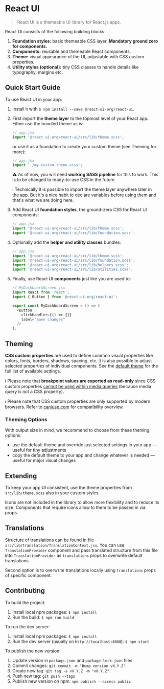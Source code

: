 # React UI

> React UI is a themeable UI library for React.js apps.

React UI consists of the following building blocks:

1. **Foundation styles:** basic themeable CSS layer. **Mandatory ground zero for components.**
2. **Components:** reusable and themeable React components.
3. **Theme:** visual appearance of the UI, adjustable with CSS custom properties.
4. **Utility styles (optional):** tiny CSS classes to handle details like typography, margins etc.

## Quick Start Guide

To use React UI in your app:

1. Install it with `$ npm install --save @react-ui-org/react-ui`.
2. First import the **theme layer** to the topmost level of your React app.
   Either use the bundled theme as is:
   ```js
   // app.jsx
   import '@react-ui-org/react-ui/src/lib/theme.scss';
   ```
   or use it as a foundation to create your custom theme (see Theming for more):
   ```js
   // app.jsx
   import './my-custom-theme.scss';
   ```
   ⚠️ As of now, you will need **working SASS pipeline** for this to work.
   This is to be changed to ready-to-use CSS in the future.

   ℹ️ Technically it is possible to import the theme layer anywhere later in the app.
   But it's a nice habit to declare variables before using them and that's what we are doing here.
3. Add React UI **foundation styles**, the ground-zero CSS for React UI components:
   ```js
   // app.jsx
   import '@react-ui-org/react-ui/src/lib/theme.scss';
   import '@react-ui-org/react-ui/src/lib/foundation.scss';
   ```
4. Optionally add the **helper and utility classes** bundles:
   ```js
   // app.jsx
   import '@react-ui-org/react-ui/src/lib/theme.scss';
   import '@react-ui-org/react-ui/src/lib/foundation.scss';
   import '@react-ui-org/react-ui/src/lib/helpers.scss';
   import '@react-ui-org/react-ui/src/lib/utilities.scss';
   ```
5. Finally, use React UI **components** just like you are used to:
   ```js
   // MyDashboardScreen.jsx
   import React from 'react';
   import { Button } from '@react-ui-org/react-ui';

   export const MyDashboardScreen = () => (
     <Button
       clickHandler={() => {}}
       label="Save changes"
     />
   );
   ```

## Theming

**CSS custom properties** are used to define common visual properties like colors, fonts, borders,
shadows, spacing, etc. It is also possible to adjust selected properties of individual components.
See the [default theme](src/lib/theme.scss) for the full list of available settings.

️ℹ️ Please note that **breakpoint values are exported as read-only** since CSS custom properties
[cannot be used within media queries](https://www.w3.org/TR/css-variables-1/#using-variables)
(because media query is not a CSS property).

ℹ️ Please note that CSS custom properties are only supported by modern browsers.
Refer to [caniuse.com](https://caniuse.com/#feat=css-variables) for compatibility overview.

### Theming Options
With output size in mind, we recommend to choose from these theming options:

- use the default theme and override just selected settings in your app — useful for tiny adjustments
- copy the default theme to your app and change whatever is needed — useful for major visual changes

## Extending

To keep your app UI consistent, use the theme properties from `src/lib/theme.scss` also in your
custom styles.

Icons are not included in the library to allow more flexibility and to reduce its size. Components
that require icons allow to them to be passed in via props.

## Translations

Structure of translations can be found in file `src/lib/translation/TranslationContext.jsx`.
You can use `TranslationProvider` component and pass translated structure from this file into
`TranslationProvider` as `translations` props to overwrite default translations.

Second option is to overwrite translations locally using `translations` props of specific component.

## Contributing

To build the project:

1. Install local npm packages: `$ npm install`
2. Run the build: `$ npm run build`

To run the dev server:

1. Install local npm packages: `$ npm install`
2. Run the dev server (usually on `http://localhost:8080`): `$ npm start`

To publish the new version:

1. Update version in `package.json` and `package-lock.json` files
2. Commit changes: `git commit -m "Bump version vX.Y.Z"`
3. Create new tag: `git tag -a vX.Y.Z -m "vX.Y.Z"`
4. Push new tag: `git push --tags`
5. Publish new version on npm: `npm publish --access public`
